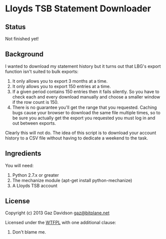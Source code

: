 Lloyds TSB Statement Downloader
===============================

Status
------

Not finished yet!

Background
----------

I wanted to download my statement history but it turns out that LBG's export 
function isn't suited to bulk exports:

1. It only allows you to export 3 months at a time. 
2. It only allows you to export 150 entries at a time.
3. If a given period contains 150 entries then it fails silently. So you have
   to check each and every download manually and choose a smaller window if 
   the row count is 150.
4. There is no guarantee you'll get the range that you requested. Caching bugs
   cause your browser to download the same file multiple times, so to be sure
   you actually get the export you requested you must log in and out between
   exports.

Clearly this will not do. The idea of this script is to download your account
history to a CSV file without having to dedicate a weekend to the task.

Ingredients
-----------

You will need:

1. Python 2.7.x or greater
2. The mechanize module (apt-get install python-mechanize)
3. A Lloyds TSB account

License
-------
Copyright (c) 2013 Gaz Davidson <gaz@bitplane.net>

Licensed under the [WTFPL](http://en.wikipedia.org/wiki/WTFPL) with one
additional clause:

   1. Don't blame me.


